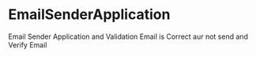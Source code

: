 # EmailSenderApplication
Email Sender Application and Validation Email is Correct aur not send and Verify Email

